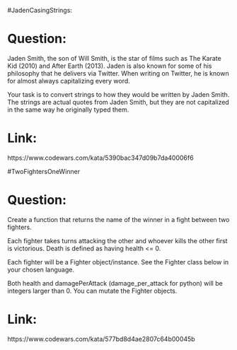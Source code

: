 #JadenCasingStrings:
<h1>Question:</h1>Jaden Smith, the son of Will Smith, is the star of films such as The Karate Kid (2010) and After Earth (2013). Jaden is also known for some of his philosophy that he delivers via Twitter. When writing on Twitter, he is known for almost always capitalizing every word.

Your task is to convert strings to how they would be written by Jaden Smith. The strings are actual quotes from Jaden Smith, but they are not capitalized in the same way he originally typed them.
<h1>Link:</h1>https://www.codewars.com/kata/5390bac347d09b7da40006f6


#TwoFightersOneWinner
<h1>Question:</h1>Create a function that returns the name of the winner in a fight between two fighters.

Each fighter takes turns attacking the other and whoever kills the other first is victorious. Death is defined as having health <= 0.

Each fighter will be a Fighter object/instance. See the Fighter class below in your chosen language.

Both health and damagePerAttack (damage_per_attack for python) will be integers larger than 0. You can mutate the Fighter objects.


<h1>Link:</h1>https://www.codewars.com/kata/577bd8d4ae2807c64b00045b
